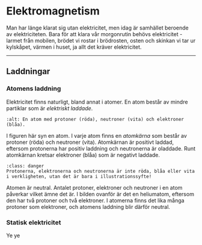 # Elektromagnetism 

Man har länge klarat sig utan elektricitet, men idag är samhället beroende av elektriciteten. Bara för att klara vår morgonrutin behövs elektricitet - larmet från mobilen, brödet vi rostar i brödrosten, osten och skinkan vi tar ur kylskåpet, värmen i huset, ja allt det kräver elektricitet. 

_____________________________________________

## Laddningar

### Atomens laddning

Elektricitet finns naturligt, bland annat i atomer. En atom består av mindre partiklar som är *elektriskt laddade*. 

```{image} img/img-9/Atomen.png
:alt: En atom med protoner (röda), neutroner (vita) och elektroner (blåa).
```

I figuren här syn en atom. I varje atom finns en *atomkärna* som består av protoner (röda) och neutroner (vita). Atomkärnan är positivt laddad, eftersom protonerna har positiv laddning och neutronerna är oladdade. Runt atomkärnan kretsar elektroner (blåa) som är negativt laddade. 

```{admonition} Varning
:class: danger
Protonerna, elektronerna och neutronerna är inte röda, blåa eller vita i verkligheten, utan det är bara i illustrationssyfte!
```

Atomen är neutral. Antalet protoner, elektroner och neutroner i en atom påverkar vilket ämne det är. I bilden ovanför är det en heliumatom, eftersom den har två protoner och två elektroner. I atomerna finns det lika många protoner som elektroner, och atomens laddning blir därför neutral. 

### Statisk elektricitet

Ye ye